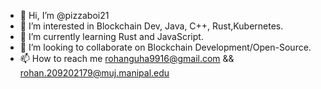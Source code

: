 - 👋 Hi, I’m @pizzaboi21
- 👀 I’m interested in Blockchain Dev, Java, C++, Rust,Kubernetes.
- 🌱 I’m currently learning Rust and JavaScript.
- 💞️ I’m looking to collaborate on Blockchain Development/Open-Source.
- 📫 How to reach me rohanguha9916@gmail.com && rohan.209202179@muj.manipal.edu

<!---
pizzaboi21/pizzaboi21 is a ✨ special ✨ repository because its `README.md` (this file) appears on your GitHub profile.
You can click the Preview link to take a look at your changes.
--->
